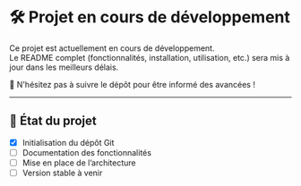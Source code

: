 # 🛠️ Projet en cours de développement

Ce projet est actuellement en cours de développement.  
Le README complet (fonctionnalités, installation, utilisation, etc.) sera mis à jour dans les meilleurs délais.

📌 N'hésitez pas à suivre le dépôt pour être informé des avancées !

---

## 📅 État du projet

- [x] Initialisation du dépôt Git
- [ ] Documentation des fonctionnalités
- [ ] Mise en place de l’architecture
- [ ] Version stable à venir
